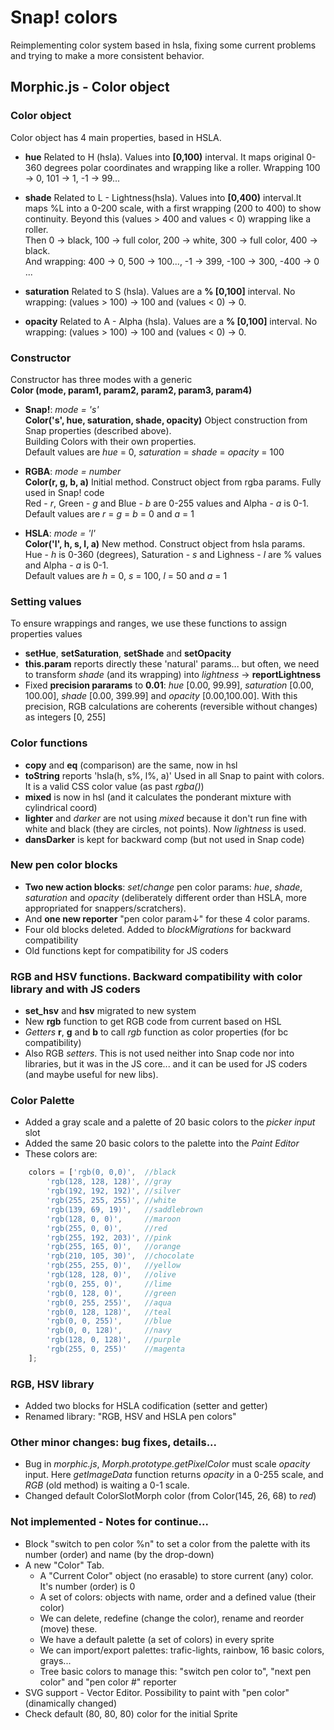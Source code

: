 # Snap! colors
Reimplementing color system based in hsla, fixing some current problems and trying to make a more consistent behavior.

## Morphic.js - Color object

### Color object
Color object has 4 main properties, based in HSLA.

  - **hue** Related to H (hsla). Values into **[0,100)** interval. It maps original 0-360 degrees polar coordinates and wrapping like a roller.
    Wrapping 100 -> 0, 101 -> 1, -1 -> 99...

  - **shade** Related to L - Lightness(hsla). Values into **[0,400)** interval.It maps %L into a 0-200 scale, with a first wrapping (200 to 400) to show continuity. Beyond this (values > 400 and values < 0) wrapping like a roller.  
    Then 0 -> black, 100 -> full color, 200 -> white, 300 -> full color, 400 -> black.  
    And wrapping: 400 -> 0, 500 -> 100..., -1 -> 399, -100 -> 300, -400 -> 0 ...
    
  - **saturation** Related to S (hsla). Values are a **% [0,100]** interval. No wrapping: (values > 100) -> 100 and (values < 0) -> 0.

  - **opacity** Related to A - Alpha (hsla). Values are a **% [0,100]** interval. No wrapping: (values > 100) -> 100 and (values < 0) -> 0.

### Constructor
Constructor has three modes with a generic  
**Color (mode, param1, param2, param2, param3, param4)**

  - **Snap!**: _mode = 's'_  
    **Color('s', hue, saturation, shade, opacity)** Object construction from Snap properties (described above).  
    Building Colors with their own properties.  
    Default values are _hue_ = 0, _saturation_ = _shade_ = _opacity_ = 100

  - **RGBA**: _mode = number_  
    **Color(r, g, b, a)** Initial method. Construct object from rgba params. Fully used in Snap! code  
    Red - _r_, Green - _g_ and Blue - _b_ are 0-255 values and Alpha - _a_ is 0-1.  
    Default values are _r_ = _g_ = _b_ = 0 and _a_ = 1

  - **HSLA**: _mode = 'l'_  
    **Color('l', h, s, l, a)** New method. Construct object from hsla params.  
    Hue - _h_ is 0-360 (degrees), Saturation - _s_ and Lighness - _l_ are % values and Alpha - _a_ is 0-1.  
    Default values are _h_ = 0, _s_ = 100, _l_ = 50 and _a_ = 1

### Setting values
To ensure wrappings and ranges, we use these functions to assign properties values

  - **setHue**, **setSaturation**, **setShade** and **setOpacity**
  - **this.param** reports directly these 'natural' params... but often, we need to transform _shade_ (and its wrapping) into _lightness_ -> **reportLightness**
  - Fixed **precision pararams** to **0.01**: _hue_ [0.00, 99.99], _saturation_ [0.00, 100.00], _shade_ [0.00, 399.99] and _opacity_ [0.00,100.00]. With this precision, RGB calculations are coherents (reversible without changes) as integers [0, 255]

### Color functions
  - **copy** and **eq** (comparison) are the same, now in hsl
  - **toString** reports 'hsla(h, s%, l%, a)' Used in all Snap to paint with colors. It is a valid CSS color value (as past _rgba()_)
  - **mixed** is now in hsl (and it calculates the ponderant mixture with cylindrical coord)
  - **lighter** and *darker* are not using _mixed_ because it don't run fine with white and black (they are circles, not points). Now _lightness_ is used.
  - **dansDarker** is kept for backward comp (but not used in Snap code)

### New pen color blocks
  - **Two new action blocks**: _set_/_change_ pen color params: _hue_, _shade_, _saturation_ and _opacity_ (deliberately different order than HSLA, more appropriated for snappers/scratchers).
  - And **one new reporter** "pen color param↓" for these 4 color params.
  - Four old blocks deleted. Added to _blockMigrations_ for backward compatibility
  - Old functions kept for compatibility for JS coders

### RGB and HSV functions. Backward compatibility with color library and with JS coders
  - **set_hsv** and **hsv** migrated to new system
  - New **rgb** function to get RGB code from current based on HSL
  - _Getters_ **r**, **g** and **b** to call _rgb_ function as color properties (for bc compatibility)
  - Also RGB _setters_. This is not used neither into Snap code nor into libraries, but it was in the JS core... and it can be used for JS coders (and maybe useful for new libs).

### Color Palette
  - Added a gray scale and a palette of 20 basic colors to the _picker input_ slot
  - Added the same 20 basic colors to the palette into the _Paint Editor_
  - These colors are:
```javascript
    colors = ['rgb(0, 0,0)',  //black
        'rgb(128, 128, 128)', //gray
        'rgb(192, 192, 192)', //silver
        'rgb(255, 255, 255)', //white
        'rgb(139, 69, 19)',   //saddlebrown
        'rgb(128, 0, 0)',     //maroon
        'rgb(255, 0, 0)',     //red
        'rgb(255, 192, 203)', //pink
        'rgb(255, 165, 0)',   //orange
        'rgb(210, 105, 30)',  //chocolate
        'rgb(255, 255, 0)',   //yellow
        'rgb(128, 128, 0)',   //olive
        'rgb(0, 255, 0)',     //lime
        'rgb(0, 128, 0)',     //green
        'rgb(0, 255, 255)',   //aqua
        'rgb(0, 128, 128)',   //teal
        'rgb(0, 0, 255)',     //blue
        'rgb(0, 0, 128)',     //navy
        'rgb(128, 0, 128)',   //purple
        'rgb(255, 0, 255)'    //magenta
    ];
```
    
### RGB, HSV library
  - Added two blocks for HSLA codification (setter and getter)
  - Renamed library: "RGB, HSV and HSLA pen colors"
  
### Other minor changes: bug fixes, details...
  - Bug in _morphic.js_, _Morph.prototype.getPixelColor_ must scale _opacity_ input. Here _getImageData_ function returns _opacity_ in a 0-255 scale, and _RGB_ (old method) is waiting a 0-1 scale.
  - Changed default ColorSlotMorph color (from Color(145, 26, 68) to _red_)
  
### Not implemented - Notes for continue...
  - Block "switch to pen color %n" to set a color from the palette with its number (order) and name (by the drop-down)
  - A new "Color" Tab.
    - A "Current Color" object (no erasable) to store current (any) color. It's number (order) is 0
    - A set of colors: objects with name, order and a defined value (their color)
    - We can delete, redefine (change the color), rename and reorder (move) these.
    - We have a default palette (a set of colors) in every sprite
    - We can import/export palettes: trafic-lights, rainbow, 16 basic colors, grays...
    - Tree basic colors to manage this: "switch pen color to", "next pen color" and "pen color #" reporter
  - SVG support - Vector Editor. Possibility to paint with "pen color" (dinamically changed)
  - Check default (80, 80, 80) color for the initial Sprite
